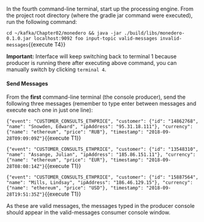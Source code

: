 In the fourth command-line terminal, start up the processing engine. From the project root directory (where the gradle jar command were executed), run the following command:

`cd ~/kafka/Chapter02/monedero && java -jar ./build/libs/monedero-0.1.0.jar localhost:9092 foo input-topic valid-messages invalid-messages`{{execute T4}} 

**Important:** Interface will keep switching back to terminal 1 because producer is running there after executing above command, you can manually switch by clicking `terminal 4`.


#### Send Messages
From the **first** command-line terminal (the console producer), send the following three messages (remember to type enter between messages and execute each one in just one line):


`{"event": "CUSTOMER_CONSULTS_ETHPRICE", "customer": {"id": "14862768", "name": "Snowden, Edward", "ipAddress": "95.31.18.111"}, "currency": {"name": "ethereum", "price": "RUB"}, "timestamp": "2018-09-28T09:09:09Z"}`{{execute T1}} 

`{"event": "CUSTOMER_CONSULTS_ETHPRICE", "customer": {"id": "13548310", "name": "Assange, Julian", "ipAddress": "185.86.151.11"}, "currency": {"name": "ethereum", "price": "EUR"}, "timestamp": "2018-09-28T08:08:14Z"}`{{execute T1}} 

`{"event": "CUSTOMER_CONSULTS_ETHPRICE", "customer": {"id": "15887564", "name": "Mills, Lindsay", "ipAddress": "186.46.129.15"}, "currency": {"name": "ethereum", "price": "USD"}, "timestamp": "2018-09-28T19:51:35Z"}`{{execute T1}} 

As these are valid messages, the messages typed in the producer console should appear in the valid-messages consumer console window.